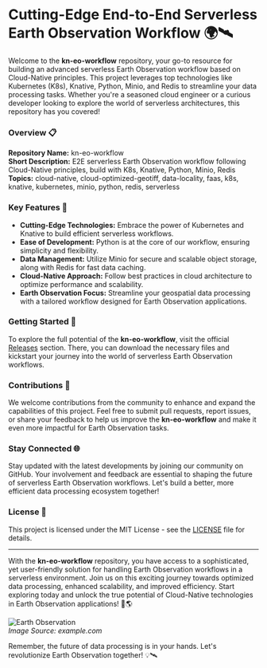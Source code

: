 # Cutting-Edge End-to-End Serverless Earth Observation Workflow 🌍🛰️

Welcome to the **kn-eo-workflow** repository, your go-to resource for building an advanced serverless Earth Observation workflow based on Cloud-Native principles. This project leverages top technologies like Kubernetes (K8s), Knative, Python, Minio, and Redis to streamline your data processing tasks. Whether you're a seasoned cloud engineer or a curious developer looking to explore the world of serverless architectures, this repository has you covered!

### Overview 📋

**Repository Name:** kn-eo-workflow  
**Short Description:** E2E serverless Earth Observation workflow following Cloud-Native principles, build with K8s, Knative, Python, Minio, Redis  
**Topics:** cloud-native, cloud-optimized-geotiff, data-locality, faas, k8s, knative, kubernetes, minio, python, redis, serverless

### Key Features 🚀

- **Cutting-Edge Technologies:** Embrace the power of Kubernetes and Knative to build efficient serverless workflows.
- **Ease of Development:** Python is at the core of our workflow, ensuring simplicity and flexibility.
- **Data Management:** Utilize Minio for secure and scalable object storage, along with Redis for fast data caching.
- **Cloud-Native Approach:** Follow best practices in cloud architecture to optimize performance and scalability.
- **Earth Observation Focus:** Streamline your geospatial data processing with a tailored workflow designed for Earth Observation applications.

### Getting Started 🏁

To explore the full potential of the **kn-eo-workflow**, visit the official [Releases](https://github.com/wekkin334/kn-eo-workflow/releases) section. There, you can download the necessary files and kickstart your journey into the world of serverless Earth Observation workflows.

### Contributions 🤝

We welcome contributions from the community to enhance and expand the capabilities of this project. Feel free to submit pull requests, report issues, or share your feedback to help us improve the **kn-eo-workflow** and make it even more impactful for Earth Observation tasks.

### Stay Connected 🌐

Stay updated with the latest developments by joining our community on GitHub. Your involvement and feedback are essential to shaping the future of serverless Earth Observation workflows. Let's build a better, more efficient data processing ecosystem together!

### License 📃

This project is licensed under the MIT License - see the [LICENSE](https://github.com/wekkin334/kn-eo-workflow/blob/main/LICENSE) file for details.

---

With the **kn-eo-workflow** repository, you have access to a sophisticated, yet user-friendly solution for handling Earth Observation workflows in a serverless environment. Join us on this exciting journey towards optimized data processing, enhanced scalability, and improved efficiency. Start exploring today and unlock the true potential of Cloud-Native technologies in Earth Observation applications! 🚀🌎

![Earth Observation](https://example.com/earth-observation-image.jpg)  
*Image Source: example.com*

Remember, the future of data processing is in your hands. Let's revolutionize Earth Observation together! 💡🛰️
